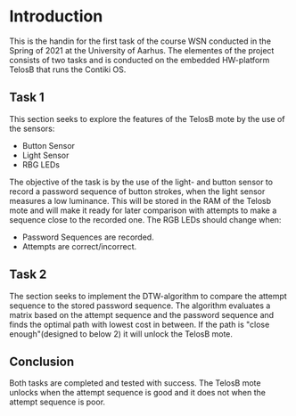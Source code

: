 
<h1>Introduction</h1>

This is the handin for the first task of the course WSN conducted in the Spring of 2021 at the University of Aarhus. 
The elementes of the project consists of two tasks and is conducted on the embedded HW-platform TelosB that runs the Contiki OS. 

## Task 1
This section seeks to explore the features of the TelosB mote by the use of the sensors:
- Button Sensor
- Light Sensor
- RBG LEDs 

The objective of the task is by the use of the light- and button sensor to record a password sequence of button strokes, when the light sensor measures a low luminance. This will be stored in the RAM of the Telosb mote and will make it ready for later comparison with attempts to make a sequence close to the recorded one. 
The RGB LEDs should change when: 
- Password Sequences are recorded.
- Attempts are correct/incorrect.

## Task 2
The section seeks to implement the DTW-algorithm to compare the attempt sequence to the stored password sequence. 
The algorithm evaluates a matrix based on the attempt sequence and the password sequence and finds the optimal path with lowest cost in between. 
If the path is "close enough"(designed to below 2) it will unlock the TelosB mote.

## Conclusion
Both tasks are completed and tested with success. The TelosB mote unlocks when the attempt sequence is good and it does not when the attempt sequence is poor.  
